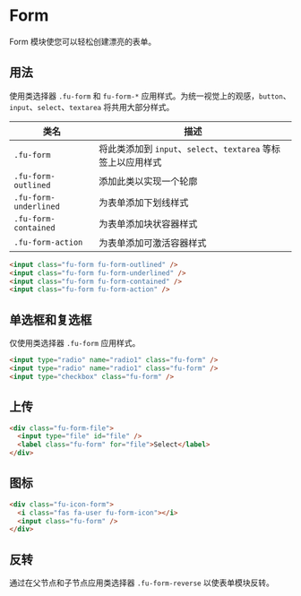 # Form

Form 模块使您可以轻松创建漂亮的表单。

## 用法

使用类选择器 `.fu-form` 和 `fu-form-*` 应用样式。为统一视觉上的观感，`button`、`input`、`select`、`textarea` 将共用大部分样式。

| 类名                  | 描述                                                          |
| --------------------- | ------------------------------------------------------------- |
| `.fu-form`            | 将此类添加到 `input`、`select`、`textarea` 等标签上以应用样式 |
| `.fu-form-outlined`   | 添加此类以实现一个轮廓                                        |
| `.fu-form-underlined` | 为表单添加下划线样式                                          |
| `.fu-form-contained`  | 为表单添加块状容器样式                                        |
| `.fu-form-action`     | 为表单添加可激活容器样式                                      |

```html
<input class="fu-form fu-form-outlined" />
<input class="fu-form fu-form-underlined" />
<input class="fu-form fu-form-contained" />
<input class="fu-form fu-form-action" />
```

## 单选框和复选框

仅使用类选择器 `.fu-form` 应用样式。

```html
<input type="radio" name="radio1" class="fu-form" />
<input type="radio" name="radio1" class="fu-form" />
<input type="checkbox" class="fu-form" />
```

## 上传

```html
<div class="fu-form-file">
  <input type="file" id="file" />
  <label class="fu-form" for="file">Select</label>
</div>
```

## 图标

```html
<div class="fu-icon-form">
  <i class="fas fa-user fu-form-icon"></i>
  <input class="fu-form" />
</div>
```

## 反转

通过在父节点和子节点应用类选择器 `.fu-form-reverse` 以使表单模块反转。
